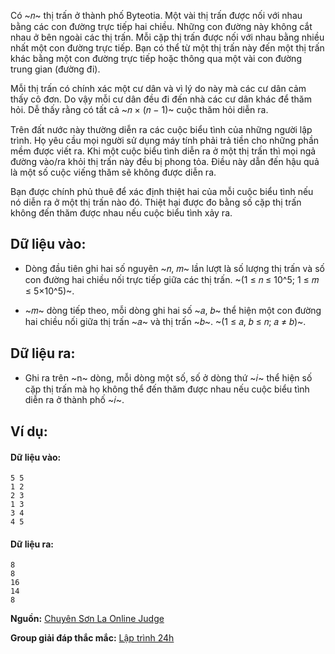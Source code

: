 <!--
**<center>NGUỒN: Hội thảo Duyên Hải 2016 - Lê Thanh Bình</center>**
-->

Có ~𝑛~ thị trấn ở thành phố Byteotia. Một vài thị trấn được nối với nhau bằng các con đường trực tiếp hai chiều. Những con đường này không cắt nhau ở bên ngoài các thị trấn. Mỗi cặp thị trấn được nối với nhau bằng nhiều nhất một con đường trực tiếp. Bạn có thể từ một thị trấn này đến một thị trấn khác bằng một con đường trực tiếp hoặc thông qua một vài con đường trung gian (đường đi).

Mỗi thị trấn có chính xác một cư dân và vì lý do này mà các cư dân cảm thấy cô đơn. Do vậy mỗi cư dân đều đi đến nhà các cư dân khác để thăm hỏi. Dễ thấy rằng có tất cả ~𝑛 × (𝑛 − 1)~ cuộc thăm hỏi diễn ra.

Trên đất nước này thường diễn ra các cuộc biểu tình của những người lập trình. Họ yêu cầu mọi người sử dụng máy tính phải trả tiền cho những phần mềm được viết ra. Khi một cuộc biểu tình diễn ra ở một thị trấn thì mọi ngả đường vào/ra khỏi thị trấn này đều bị phong tỏa. Điều này dẫn đến hậu quả là một số cuộc viếng thăm sẽ không được diễn ra.

Bạn được chính phủ thuê để xác định thiệt hai của mỗi cuộc biểu tình nếu nó diễn ra ở một thị trấn nào đó. Thiệt hại được đo bằng số cặp thị trấn không đến thăm được nhau nếu cuộc biểu tình xảy ra.

## Dữ liệu vào:
- Dòng đầu tiên ghi hai số nguyên ~𝑛, 𝑚~ lần lượt là số lượng thị trấn và số con đường hai chiều nối trực tiếp giữa các thị trấn. ~(1 ≤ 𝑛 ≤ 10^5; 1 ≤ 𝑚 ≤ 5×10^5)~.

- ~𝑚~ dòng tiếp theo, mỗi dòng ghi hai số ~𝑎, 𝑏~ thể hiện một con đường hai chiều nối giữa thị trấn ~𝑎~ và thị trấn ~𝑏~. ~(1 ≤ 𝑎, 𝑏 ≤ 𝑛; 𝑎 ≠ 𝑏)~.

## Dữ liệu ra:
- Ghi ra trên ~n~ dòng, mỗi dòng một số, số ở dòng thứ ~𝑖~ thể hiện số cặp thị trấn mà họ không thể đến thăm được nhau nếu cuộc biểu tình diễn ra ở thành phố ~𝑖~.

## Ví dụ:
#### Dữ liệu vào:
```
5 5
1 2
2 3
1 3
3 4
4 5
```

#### Dữ liệu ra:
```
8
8
16
14
8
```
**Nguồn:** [Chuyên Sơn La Online Judge](http://csloj.ddns.net/)

**Group giải đáp thắc mắc:** [Lập trình 24h](https://www.facebook.com/groups/1386904321519984)